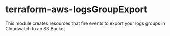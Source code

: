 # terraform-aws-logsGroupExport
This module creates resources that fire events to export your logs groups in Cloudwatch to an S3 Bucket
